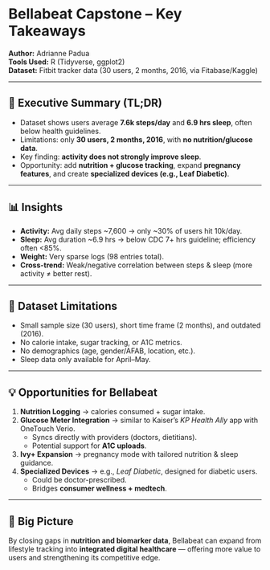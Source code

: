 # Bellabeat Capstone – Key Takeaways

**Author:** Adrianne Padua  
**Tools Used:** R (Tidyverse, ggplot2)  
**Dataset:** Fitbit tracker data (30 users, 2 months, 2016, via Fitabase/Kaggle)  

---

## 🔑 Executive Summary (TL;DR)
- Dataset shows users average **7.6k steps/day** and **6.9 hrs sleep**, often below health guidelines.  
- Limitations: only **30 users, 2 months, 2016**, with **no nutrition/glucose data**.  
- Key finding: **activity does not strongly improve sleep**.  
- Opportunity: add **nutrition + glucose tracking**, expand **pregnancy features**, and create **specialized devices (e.g., Leaf Diabetic)**.

---

## 📊 Insights
- **Activity:** Avg daily steps ~7,600 → only ~30% of users hit 10k/day.  
- **Sleep:** Avg duration ~6.9 hrs → below CDC 7+ hrs guideline; efficiency often <85%.  
- **Weight:** Very sparse logs (98 entries total).  
- **Cross-trend:** Weak/negative correlation between steps & sleep (more activity ≠ better rest).  

---

## 🚧 Dataset Limitations
- Small sample size (30 users), short time frame (2 months), and outdated (2016).  
- No calorie intake, sugar tracking, or A1C metrics.  
- No demographics (age, gender/AFAB, location, etc.).  
- Sleep data only available for April–May.  

---

## 💡 Opportunities for Bellabeat
1. **Nutrition Logging** → calories consumed + sugar intake.  
2. **Glucose Meter Integration** → similar to Kaiser’s *KP Health Ally* app with OneTouch Verio.  
   - Syncs directly with providers (doctors, dietitians).  
   - Potential support for **A1C uploads**.  
3. **Ivy+ Expansion** → pregnancy mode with tailored nutrition & sleep guidance.  
4. **Specialized Devices** → e.g., *Leaf Diabetic*, designed for diabetic users.  
   - Could be doctor-prescribed.  
   - Bridges **consumer wellness + medtech**.  

---

## 🎯 Big Picture
By closing gaps in **nutrition and biomarker data**, Bellabeat can expand from lifestyle tracking into **integrated digital healthcare** — offering more value to users and strengthening its competitive edge.  